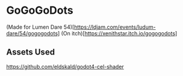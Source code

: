 # GoGoGoDots
(Made for Lumen Dare 54)[https://ldjam.com/events/ludum-dare/54/gogogodots]
(On itch)[https://xenithstar.itch.io/gogogodots]

## Assets Used
https://github.com/eldskald/godot4-cel-shader
